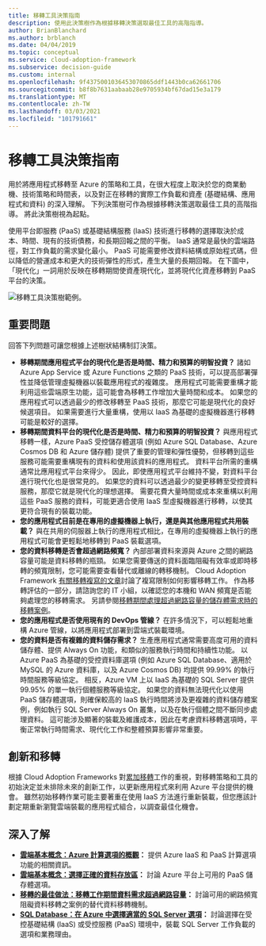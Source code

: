 ```yaml
---
title: 移轉工具決策指南
description: 使用此決策樹作為根據移轉決策選取最佳工具的高階指導。
author: BrianBlanchard
ms.author: brblanch
ms.date: 04/04/2019
ms.topic: conceptual
ms.service: cloud-adoption-framework
ms.subservice: decision-guide
ms.custom: internal
ms.openlocfilehash: 9f4375001036453070865ddf1443b0ca62661706
ms.sourcegitcommit: b8f8b7631aabaab28e9705934bf67dad15e3a179
ms.translationtype: MT
ms.contentlocale: zh-TW
ms.lasthandoff: 03/03/2021
ms.locfileid: "101791661"
---
```

# <a name="migration-tools-decision-guide"></a>移轉工具決策指南

用於將應用程式移轉至 Azure 的策略和工具，在很大程度上取決於您的商業動機、技術策略和時間表，以及對正在移轉的實際工作負載和資產 (基礎結構、應用程式和資料) 的深入理解。 下列決策樹可作為根據移轉決策選取最佳工具的高階指導。 將此決策樹視為起點。

使用平台即服務 (PaaS) 或基礎結構服務 (IaaS) 技術進行移轉的選擇取決於成本、時間、現有的技術債務，和長期回報之間的平衡。 IaaS 通常是最快的雲端路徑，對工作負載的需求變化最小。 PaaS 可能需要修改資料結構或原始程式碼，但以降低的營運成本和更大的技術彈性的形式，產生大量的長期回報。 在下圖中，「現代化」一詞用於反映在移轉期間使資產現代化，並將現代化資產移轉到 PaaS 平台的決策。

![移轉工具決策樹範例。](../../_images/migrate/migration-tools-decision-tree.png)

## <a name="key-questions"></a>重要問題

回答下列問題可讓您根據上述樹狀結構制訂決策。

- **移轉期間應用程式平台的現代化是否是時間、精力和預算的明智投資？** 諸如 Azure App Service 或 Azure Functions 之類的 PaaS 技術，可以提高部署彈性並降低管理虛擬機器以裝載應用程式的複雜度。 應用程式可能需要重構才能利用這些雲端原生功能，這可能會為移轉工作增加大量時間和成本。 如果您的應用程式可以透過最少的修改移轉至 PaaS 技術，那麼它可能是現代化的良好候選項目。 如果需要進行大量重構，使用以 IaaS 為基礎的虛擬機器進行移轉可能是較好的選擇。
- **移轉期間資料平台的現代化是否是時間、精力和預算的明智投資？** 與應用程式移轉一樣，Azure PaaS 受控儲存體選項 (例如 Azure SQL Database、Azure Cosmos DB 和 Azure 儲存體) 提供了重要的管理和彈性優勢，但移轉到這些服務可能需要重構現有的資料和使用該資料的應用程式。 資料平台所需的重構通常比應用程式平台來得少。 因此，即使應用程式平台維持不變，對資料平台進行現代化也是很常見的。 如果您的資料可以透過最少的變更移轉至受控資料服務，那麼它就是現代化的理想選擇。 需要花費大量時間或成本來重構以利用這些 PaaS 服務的資料，可能更適合使用 IaaS 型虛擬機器進行移轉，以使其更符合現有的裝載功能。
- **您的應用程式目前是在專用的虛擬機器上執行，還是與其他應用程式共用裝載？** 與在共用的伺服器上執行的應用程式相比，在專用的虛擬機器上執行的應用程式可能會更輕鬆地移轉到 PaaS 裝載選項。
- **您的資料移轉是否會超過網路頻寬？** 內部部署資料來源與 Azure 之間的網路容量可能是資料移轉的瓶頸。 如果您需要傳送的資料面臨阻礙有效率或即時移轉的頻寬限制，您可能需要查看替代或離線的轉移機制。 Cloud Adoption Framework [有關移轉複寫的文章](../../migrate/migration-considerations/migrate/replicate.md#replication-risks---physics-of-replication)討論了複寫限制如何影響移轉工作。 作為移轉評估的一部分，請諮詢您的 IT 小組，以確認您的本機和 WAN 頻寬是否能夠處理您的移轉需求。 另請參閱[移轉期間處理超過網路容量的儲存體需求時的移轉案例](../../migrate/azure-best-practices/network-capacity-exceeded.md#suggested-prerequisites)。
- **您的應用程式是否使用現有的 DevOps 管線？** 在許多情況下，可以輕鬆地重構 Azure 管線，以將應用程式部署到雲端式裝載環境。
- **您的資料是否有複雜的資料儲存需求？** 生產應用程式通常需要高度可用的資料儲存體、提供 Always On 功能，和類似的服務執行時間和持續性功能。 以 Azure PaaS 為基礎的受控資料庫選項 (例如 Azure SQL Database、適用於 MySQL 的 Azure 資料庫，以及 Azure Cosmos DB) 均提供 99.99% 的執行時間服務等級協定。 相反，Azure VM 上以 IaaS 為基礎的 SQL Server 提供 99.95% 的單一執行個體服務等級協定。 如果您的資料無法現代化以使用 PaaS 儲存體選項，則確保較高的 IaaS 執行時間將涉及更複雜的資料儲存體案例，例如執行 SQL Server Always On 叢集，以及在執行個體之間不斷同步處理資料。 這可能涉及顯著的裝載及維護成本，因此在考慮資料移轉選項時，平衡正常執行時間需求、現代化工作和整體預算影響非常重要。

## <a name="innovation-and-migration"></a>創新和移轉

根據 Cloud Adoption Frameworks 對[累加移轉](../../migrate/index.md#migration-effort)工作的重視，對移轉策略和工具的初始決定並未排除未來的創新工作，以更新應用程式來利用 Azure 平台提供的機會。 雖然初始移轉作業可能主要著重在使用 IaaS 方法進行重新裝載，但您應該計劃定期重新瀏覽雲端裝載的應用程式組合，以調查最佳化機會。

## <a name="learn-more"></a>深入了解

- **[雲端基本概念：Azure 計算選項的概觀](/azure/architecture/guide/technology-choices/compute-decision-tree)：** 提供 Azure IaaS 和 PaaS 計算選項功能的相關資訊。
- **[雲端基本概念：選擇正確的資料存放區](/azure/architecture/guide/technology-choices/data-store-overview)：** 討論 Azure 平台上可用的 PaaS 儲存體選項。
- **[移轉的最佳做法：移轉工作期間資料需求超過網路容量](../../migrate/azure-best-practices/network-capacity-exceeded.md)：** 討論可用的網路頻寬阻礙資料移轉之案例的替代資料移轉機制。
- **[SQL Database：在 Azure 中選擇適當的 SQL Server 選項](/azure/azure-sql/azure-sql-iaas-vs-paas-what-is-overview#business-motivations-for-choosing-databases-managed-instances-or-sql-virtual-machines)：** 討論選擇在受控基礎結構 (IaaS) 或受控服務 (PaaS) 環境中，裝載 SQL Server 工作負載的選項和業務理由。
